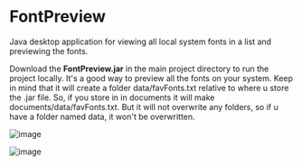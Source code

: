 # FontPreview
Java desktop application for viewing all local system fonts in a list and previewing the fonts.

Download the **FontPreview.jar** in the main project directory to run the project locally. It's a good way to preview all the fonts on your system. Keep in mind that it will create a folder data/favFonts.txt relative to where u store the .jar file.
So, if you store in in documents it will make documents/data/favFonts.txt. But it will not overwrite any folders, so if u have a folder named data, it won't be overwritten.


![image](https://github.com/avajscript/FontPreview/assets/84364656/eac2473d-205a-4858-bab2-68b874e31af7)

![image](https://github.com/avajscript/FontPreview/assets/84364656/33c7d526-e2f4-4ebb-9b08-e0c39d5c04ae)

